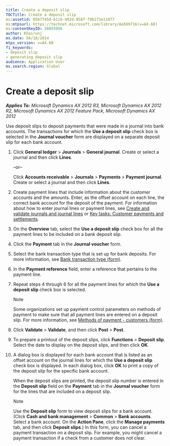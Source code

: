 ```yaml
---
title: Create a deposit slip
TOCTitle: Create a deposit slip
ms:assetid: 05b7745d-61cb-492d-858f-f9b273e11077
ms:mtpsurl: https://technet.microsoft.com/library/Aa569716(v=AX.60)
ms:contentKeyID: 36055956
author: Khairunj
ms.date: 04/18/2014
mtps_version: v=AX.60
f1_keywords:
- deposit slip
- generating deposit slip
audience: Application User
ms.search.region: Global
---
```


# Create a deposit slip 


_**Applies To:** Microsoft Dynamics AX 2012 R3, Microsoft Dynamics AX 2012 R2, Microsoft Dynamics AX 2012 Feature Pack, Microsoft Dynamics AX 2012_

Use deposit slips to deposit payments that were made in a journal into bank accounts. The transactions for which the **Use a deposit slip** check box is selected in the **Journal voucher** form are displayed on a separate deposit slip for each bank account.

1.  Click **General ledger** \> **Journals** \> **General journal**. Create or select a journal and then click **Lines**.
    
    –or–
    
    Click **Accounts receivable** \> **Journals** \> **Payments** \> **Payment journal**. Create or select a journal and then click **Lines**.

2.  Create payment lines that include information about the customer accounts and the amounts. Enter, as the offset account on each line, the correct bank account for the deposit of the payment. For information about how to enter journal lines or payment lines, see [Create and validate journals and journal lines](create-and-validate-journals-and-journal-lines.md) or [Key tasks: Customer payments and settlements](key-tasks-customer-payments-and-settlements.md).

3.  On the **Overview** tab, select the **Use a deposit slip** check box for all the payment lines to be included on a bank deposit slip.

4.  Click the **Payment** tab in the **Journal voucher** form.

5.  Select the bank transaction type that is set up for bank deposits. For more information, see [Bank transaction type (form)](https://technet.microsoft.com/library/aa619635\(v=ax.60\)).

6.  In the **Payment reference** field, enter a reference that pertains to the payment line.

7.  Repeat steps 4 through 6 for all the payment lines for which the **Use a deposit slip** check box is selected.
    

    > [!NOTE]
    > <P>Some organizations set up payment control parameters on methods of payment to make sure that all payment lines are entered on a deposit slip. For more information, see <A href="https://technet.microsoft.com/library/aa499398(v=ax.60)">Methods of payment - customers (form)</A>.</P>



8.  Click **Validate** \> **Validate**, and then click **Post** \> **Post**.

9.  To prepare a printout of the deposit slips, click **Functions** \> **Deposit slip**. Select the date to display on the deposit slips, and then click **OK**.

10. A dialog box is displayed for each bank account that is listed as an offset account on the journal lines for which the **Use a deposit slip** check box is displayed. In each dialog box, click **OK** to print a copy of the deposit slip for the specific bank account.
    
    When the deposit slips are printed, the deposit slip number is entered in the **Deposit slip** field on the **Payment** tab in the **Journal voucher** form for the lines that are included on a deposit slip.
    

    > [!NOTE]
    > <P>Use the <STRONG>Deposit slip</STRONG> form to view deposit slips for a bank account. (Click <STRONG>Cash and bank management</STRONG> &gt; <STRONG>Common</STRONG> &gt; <STRONG>Bank accounts</STRONG>. Select a bank account. On the <STRONG>Action Pane</STRONG>, click the <STRONG>Manage payments</STRONG> tab, and then click <STRONG>Deposit slips</STRONG>.) In this form, you can cancel a payment transaction on a deposit slip. For example, you might cancel a payment transaction if a check from a customer does not clear.</P>


  


